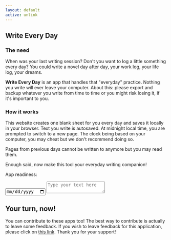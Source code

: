 ```yaml
---
layout: default
active: unlink
---
```


<div class="card" markdown="1">

## Write Every Day
### The need

When was your last writing session? Don't you want to log a little something every day? You could write a novel day
after day, your work log, your life log, your dreams.

**Write Every Day** is an app that handles that "everyday" practice. Nothing you write will ever leave your computer.
About this: please export and backup whatever you write from time to time or you might risk losing it, if it's important
to you.

### How it works

This website creates one blank sheet for you every day and saves it locally in your browser. Text you write is
autosaved. At midnight local time, you are prompted to switch to a new page. The clock being based on your computer, you
may cheat but we don't recommend doing so.

Pages from previous days cannot be written to anymore but you may read them.

Enough said, now make this tool your everyday writing companion!

</div>

<div class="card">
  <p>
    App readiness: <span class="indicator" id="readiness"></span>
  </p>
  <form id="form" action="#">
    <input id="input-date" type="date" min="2023-05-20">
    <textarea id="input-text" placeholder="Type your text here" readonly></textarea>
  </form>
</div>

<div class="card" markdown="1">

## Your turn, now!

You can contribute to these apps too! The best way to contribute is actually to leave some feedback. If you wish to
leave feedback for this application, please click on [this link](https://apps.vcz.fr/app/feedback/?appid=ESc7Lj8VG4pH).
Thank you for your support!

</div>

<script async defer src="script.js"></script>